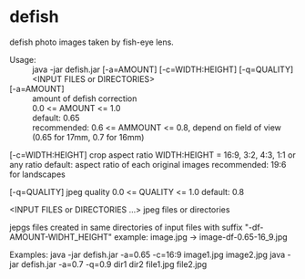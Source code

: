# defish
defish photo images taken by fish-eye lens.
<dl>
<dt>Usage:</dt>
<dd>java -jar defish.jar [-a=AMOUNT] [-c=WIDTH:HEIGHT] [-q=QUALITY] &lt;INPUT FILES or DIRECTORIES&gt;</dd>
  
<dt>[-a=AMOUNT]</dt>
<dd>amount of defish correction</dd>
<dd>0.0 <= AMOUNT <= 1.0</dd>
<dd>default: 0.65</dd>
<dd>recommended: 0.6 <= AMMOUNT <= 0.8, depend on field of view (0.65 for 17mm, 0.7 for 16mm)</dd>
</dt>
  
  [-c=WIDTH:HEIGHT] 
    crop aspect ratio
    WIDTH:HEIGHT = 16:9, 3:2, 4:3, 1:1 or any ratio
    default: aspect ratio of each original images
    recommended: 19:6 for landscapes
    
  [-q=QUALITY]
    jpeg quality
    0.0 <= QUALITY <= 1.0
    default: 0.8
    
  <INPUT FILES or DIRECTORIES ...>
    jpeg files or directories
  
  <OUTPUT FILES>
    jepgs files created in same directories of input files with suffix "-df-AMOUNT-WIDHT_HEIGHT"
    example: image.jpg -> image-df-0.65-16_9.jpg
  
Examples:
  java -jar defish.jar -a=0.65 -c=16:9 image1.jpg image2.jpg
  java -jar defish.jar -a=0.7 -q=0.9 dir1 dir2 file1.jpg file2.jpg
